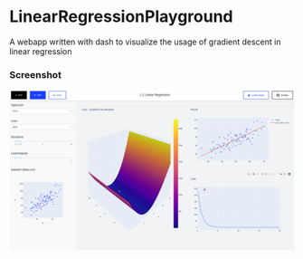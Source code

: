 # LinearRegressionPlayground
A webapp written with dash to visualize the usage of gradient descent in linear regression


### Screenshot
<img src="https://raw.githubusercontent.com/LuanAdemi/LinearRegressionPlayground/main/assets/screenshot.png">

